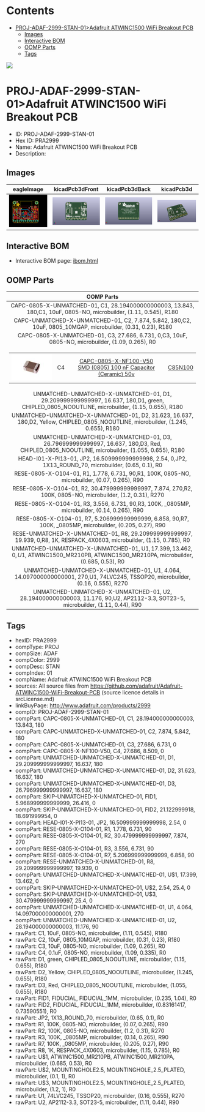 



Contents
========

* [PROJ-ADAF-2999-STAN-01>Adafruit ATWINC1500 WiFi Breakout PCB](#proj-adaf-2999-stan-01adafruit-atwinc1500-wifi-breakout-pcb)
	* [Images](#images)
	* [Interactive BOM](#interactive-bom)
	* [OOMP Parts](#oomp-parts)
	* [Tags](#tags)
  
![][im]
# PROJ-ADAF-2999-STAN-01>Adafruit ATWINC1500 WiFi Breakout PCB

- ID: PROJ-ADAF-2999-STAN-01
- Hex ID: PRA2999
- Name: Adafruit ATWINC1500 WiFi Breakout PCB
- Description: 

## Images
  
  

|eagleImage|kicadPcb3dFront|kicadPcb3dBack|kicadPcb3d|
| :---: | :---: | :---: | :---: |
|[![eagleImage](eagleImage_140.png)](eagleImage_600.png)|[![kicadPcb3dFront](kicadPcb3dFront_140.png)](kicadPcb3dFront_600.png)|[![kicadPcb3dBack](kicadPcb3dBack_140.png)](kicadPcb3dBack_600.png)|[![kicadPcb3d](kicadPcb3d_140.png)](kicadPcb3d_600.png)|

## Interactive BOM

- Interactive BOM page: [ibom.html](kicad/bom/ibom.html)

## OOMP Parts
  

|OOMP Parts|
| :---: |
|CAPC-0805-X-UNMATCHED-01, C1, 28.194000000000003, 13.843, 180,C1, 10uF, 0805-NO, microbuilder, (1.11, 0.545), R180|
|CAPC-UNMATCHED-X-UNMATCHED-01, C2, 7.874, 5.842, 180,C2, 10uF, 0805_10MGAP, microbuilder, (0.31, 0.23), R180|
|CAPC-0805-X-UNMATCHED-01, C3, 27.686, 6.731, 0,C3, 10uF, 0805-NO, microbuilder, (1.09, 0.265), R0|
|<table><tr><td>![CAPC-0805-X-NF100-V50](https://raw.githubusercontent.com/oomlout/oomlout_OOMP_parts/main/CAPC-0805-X-NF100-V50/image_140.jpg)</td><td> C4</td><td>[CAPC-0805-X-NF100-V50<br>SMD (0805) 100 nF Capacitor (Ceramic) 50v](https://github.com/oomlout/oomlout_OOMP_parts/tree/main/CAPC-0805-X-NF100-V50/)</td><td>[C85N100](https://github.com/oomlout/oomlout_OOMP_parts/tree/main/CAPC-0805-X-NF100-V50/)</td></tr></table>|
|UNMATCHED-UNMATCHED-X-UNMATCHED-01, D1, 29.209999999999997, 16.637, 180,D1, green, CHIPLED_0805_NOOUTLINE, microbuilder, (1.15, 0.655), R180|
|UNMATCHED-UNMATCHED-X-UNMATCHED-01, D2, 31.623, 16.637, 180,D2, Yellow, CHIPLED_0805_NOOUTLINE, microbuilder, (1.245, 0.655), R180|
|UNMATCHED-UNMATCHED-X-UNMATCHED-01, D3, 26.796999999999997, 16.637, 180,D3, Red, CHIPLED_0805_NOOUTLINE, microbuilder, (1.055, 0.655), R180|
|HEAD-I01-X-PI13-01, JP2, 16.509999999999998, 2.54, 0,JP2, 1X13_ROUND_70, microbuilder, (0.65, 0.1), R0|
|RESE-0805-X-O104-01, R1, 1.778, 6.731, 90,R1, 100K, 0805-NO, microbuilder, (0.07, 0.265), R90|
|RESE-0805-X-O104-01, R2, 30.479999999999997, 7.874, 270,R2, 100K, 0805-NO, microbuilder, (1.2, 0.31), R270|
|RESE-0805-X-O104-01, R3, 3.556, 6.731, 90,R3, 100K, _0805MP, microbuilder, (0.14, 0.265), R90|
|RESE-0805-X-O104-01, R7, 5.206999999999999, 6.858, 90,R7, 100K, _0805MP, microbuilder, (0.205, 0.27), R90|
|RESE-UNMATCHED-X-UNMATCHED-01, R8, 29.209999999999997, 19.939, 0,R8, 1K, RESPACK_4X0603, microbuilder, (1.15, 0.785), R0|
|UNMATCHED-UNMATCHED-X-UNMATCHED-01, U$1, 17.399, 13.462, 0,U$1, ATWINC1500_MR210PB, ATWINC1500_MR210PA, microbuilder, (0.685, 0.53), R0|
|UNMATCHED-UNMATCHED-X-UNMATCHED-01, U1, 4.064, 14.097000000000001, 270,U1, 74LVC245, TSSOP20, microbuilder, (0.16, 0.555), R270|
|UNMATCHED-UNMATCHED-X-UNMATCHED-01, U2, 28.194000000000003, 11.176, 90,U2, AP2112-3.3, SOT23-5, microbuilder, (1.11, 0.44), R90|

## Tags

- hexID: PRA2999
- oompType: PROJ
- oompSize: ADAF
- oompColor: 2999
- oompDesc: STAN
- oompIndex: 01
- oompName: Adafruit ATWINC1500 WiFi Breakout PCB
- sources: All source files from https://github.com/adafruit/Adafruit-ATWINC1500-WiFi-Breakout-PCB (source licence details in srcLicense.md)
- linkBuyPage: http://www.adafruit.com/products/2999
- oompID: PROJ-ADAF-2999-STAN-01
- oompPart: CAPC-0805-X-UNMATCHED-01, C1, 28.194000000000003, 13.843, 180
- oompPart: CAPC-UNMATCHED-X-UNMATCHED-01, C2, 7.874, 5.842, 180
- oompPart: CAPC-0805-X-UNMATCHED-01, C3, 27.686, 6.731, 0
- oompPart: CAPC-0805-X-NF100-V50, C4, 27.686, 8.509, 0
- oompPart: UNMATCHED-UNMATCHED-X-UNMATCHED-01, D1, 29.209999999999997, 16.637, 180
- oompPart: UNMATCHED-UNMATCHED-X-UNMATCHED-01, D2, 31.623, 16.637, 180
- oompPart: UNMATCHED-UNMATCHED-X-UNMATCHED-01, D3, 26.796999999999997, 16.637, 180
- oompPart: SKIP-UNMATCHED-X-UNMATCHED-01, FID1, 5.968999999999999, 26.416, 0
- oompPart: SKIP-UNMATCHED-X-UNMATCHED-01, FID2, 21.122999918, 18.691999954, 0
- oompPart: HEAD-I01-X-PI13-01, JP2, 16.509999999999998, 2.54, 0
- oompPart: RESE-0805-X-O104-01, R1, 1.778, 6.731, 90
- oompPart: RESE-0805-X-O104-01, R2, 30.479999999999997, 7.874, 270
- oompPart: RESE-0805-X-O104-01, R3, 3.556, 6.731, 90
- oompPart: RESE-0805-X-O104-01, R7, 5.206999999999999, 6.858, 90
- oompPart: RESE-UNMATCHED-X-UNMATCHED-01, R8, 29.209999999999997, 19.939, 0
- oompPart: UNMATCHED-UNMATCHED-X-UNMATCHED-01, U$1, 17.399, 13.462, 0
- oompPart: SKIP-UNMATCHED-X-UNMATCHED-01, U$2, 2.54, 25.4, 0
- oompPart: SKIP-UNMATCHED-X-UNMATCHED-01, U$3, 30.479999999999997, 25.4, 0
- oompPart: UNMATCHED-UNMATCHED-X-UNMATCHED-01, U1, 4.064, 14.097000000000001, 270
- oompPart: UNMATCHED-UNMATCHED-X-UNMATCHED-01, U2, 28.194000000000003, 11.176, 90
- rawPart: C1, 10uF, 0805-NO, microbuilder, (1.11, 0.545), R180
- rawPart: C2, 10uF, 0805_10MGAP, microbuilder, (0.31, 0.23), R180
- rawPart: C3, 10uF, 0805-NO, microbuilder, (1.09, 0.265), R0
- rawPart: C4, 0.1uF, 0805-NO, microbuilder, (1.09, 0.335), R0
- rawPart: D1, green, CHIPLED_0805_NOOUTLINE, microbuilder, (1.15, 0.655), R180
- rawPart: D2, Yellow, CHIPLED_0805_NOOUTLINE, microbuilder, (1.245, 0.655), R180
- rawPart: D3, Red, CHIPLED_0805_NOOUTLINE, microbuilder, (1.055, 0.655), R180
- rawPart: FID1, FIDUCIAL, FIDUCIAL_1MM, microbuilder, (0.235, 1.04), R0
- rawPart: FID2, FIDUCIAL, FIDUCIAL_1MM, microbuilder, (0.83161417, 0.73590551), R0
- rawPart: JP2, 1X13_ROUND_70, microbuilder, (0.65, 0.1), R0
- rawPart: R1, 100K, 0805-NO, microbuilder, (0.07, 0.265), R90
- rawPart: R2, 100K, 0805-NO, microbuilder, (1.2, 0.31), R270
- rawPart: R3, 100K, _0805MP, microbuilder, (0.14, 0.265), R90
- rawPart: R7, 100K, _0805MP, microbuilder, (0.205, 0.27), R90
- rawPart: R8, 1K, RESPACK_4X0603, microbuilder, (1.15, 0.785), R0
- rawPart: U$1, ATWINC1500_MR210PB, ATWINC1500_MR210PA, microbuilder, (0.685, 0.53), R0
- rawPart: U$2, MOUNTINGHOLE2.5, MOUNTINGHOLE_2.5_PLATED, microbuilder, (0.1, 1), R0
- rawPart: U$3, MOUNTINGHOLE2.5, MOUNTINGHOLE_2.5_PLATED, microbuilder, (1.2, 1), R0
- rawPart: U1, 74LVC245, TSSOP20, microbuilder, (0.16, 0.555), R270
- rawPart: U2, AP2112-3.3, SOT23-5, microbuilder, (1.11, 0.44), R90



[im]: kicadPcb3d_450.png
